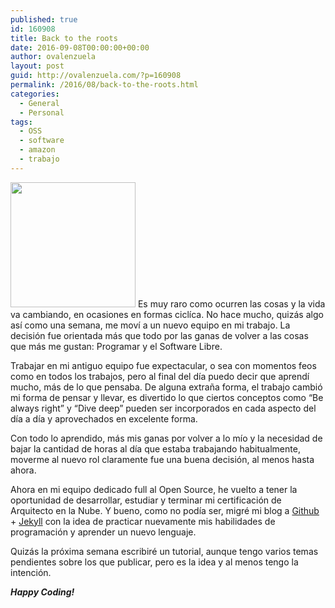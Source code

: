 ```yaml
---
published: true
id: 160908
title: Back to the roots
date: 2016-09-08T00:00:00+00:00
author: ovalenzuela
layout: post
guid: http://ovalenzuela.com/?p=160908
permalink: /2016/08/back-to-the-roots.html
categories:
  - General
  - Personal
tags:
  - OSS
  - software
  - amazon
  - trabajo
---
```

<img class="alignleft" src="http://www.ovalenzuela.com/images/opensource_small.png" width="200px"/> Es muy raro como ocurren las cosas y la vida va cambiando, en ocasiones en formas ciclíca. No hace mucho, quizás algo así como una semana, me moví a un nuevo equipo en mi trabajo. La decisión fue orientada más que todo por las ganas de volver a las cosas que más me gustan: Programar y el Software Libre.

Trabajar en mi antiguo equipo fue expectacular, o sea con momentos feos como en todos los trabajos, pero al final del día puedo decir que aprendí mucho, más de lo que pensaba. De alguna extraña forma, el trabajo cambió mi forma de pensar y llevar, es divertido lo que ciertos conceptos como &#8220;Be always right&#8221; y &#8220;Dive deep&#8221; pueden ser incorporados en cada aspecto del día a día y aprovechados en excelente forma.

Con todo lo aprendido, más mis ganas por volver a lo mío y la necesidad de bajar la cantidad de horas al día que estaba trabajando habitualmente, moverme al nuevo rol claramente fue una buena decisión, al menos hasta ahora.

Ahora en mi equipo dedicado full al Open Source, he vuelto a tener la oportunidad de desarrollar, estudiar y terminar mi certificación de Arquitecto en la Nube. Y bueno, como no podía ser, migré mi blog a <a href="https://github.com" alt="Github Homepage">Github</a> + <a href="https://jekyllrb.com/" alt="Jekyll Homepage">Jekyll</a> con la idea de practicar nuevamente mis habilidades de programación y aprender un nuevo lenguaje.

Quizás la próxima semana escribiré un tutorial, aunque tengo varios temas pendientes sobre los que publicar, pero es la idea y al menos tengo la intención.


_**Happy Coding!**_
